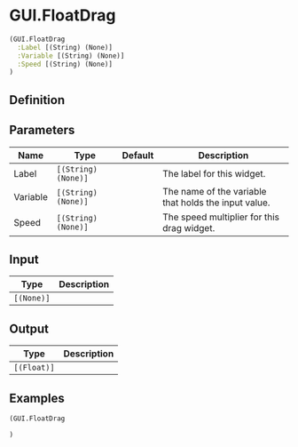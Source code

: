 # GUI.FloatDrag

```clojure
(GUI.FloatDrag
  :Label [(String) (None)]
  :Variable [(String) (None)]
  :Speed [(String) (None)]
)
```

## Definition


## Parameters
| Name | Type | Default | Description |
|------|------|---------|-------------|
| Label | `[(String) (None)]` |  | The label for this widget. |
| Variable | `[(String) (None)]` |  | The name of the variable that holds the input value. |
| Speed | `[(String) (None)]` |  | The speed multiplier for this drag widget. |


## Input
| Type | Description |
|------|-------------|
| `[(None)]` |  |


## Output
| Type | Description |
|------|-------------|
| `[(Float)]` |  |


## Examples

```clojure
(GUI.FloatDrag

)
```

